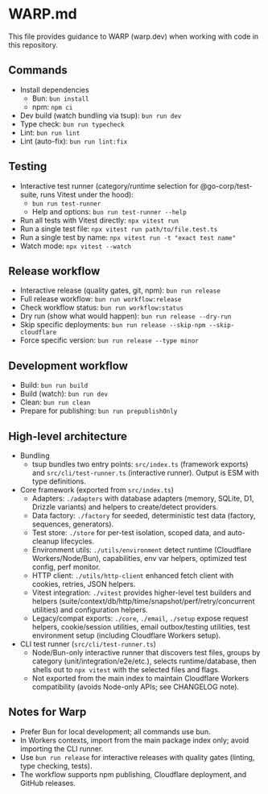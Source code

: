# WARP.md

This file provides guidance to WARP (warp.dev) when working with code in this repository.

## Commands

- Install dependencies
  - Bun: `bun install`
  - npm: `npm ci`
- Dev build (watch bundling via tsup): `bun run dev`
- Type check: `bun run typecheck`
- Lint: `bun run lint`
- Lint (auto-fix): `bun run lint:fix`

## Testing

- Interactive test runner (category/runtime selection for @go-corp/test-suite, runs Vitest under the hood):
  - `bun run test-runner`
  - Help and options: `bun run test-runner --help`
- Run all tests with Vitest directly: `npx vitest run`
- Run a single test file: `npx vitest run path/to/file.test.ts`
- Run a single test by name: `npx vitest run -t "exact test name"`
- Watch mode: `npx vitest --watch`

## Release workflow

- Interactive release (quality gates, git, npm): `bun run release`
- Full release workflow: `bun run workflow:release`
- Check workflow status: `bun run workflow:status`
- Dry run (show what would happen): `bun run release --dry-run`
- Skip specific deployments: `bun run release --skip-npm --skip-cloudflare`
- Force specific version: `bun run release --type minor`

## Development workflow

- Build: `bun run build`
- Build (watch): `bun run dev`
- Clean: `bun run clean`
- Prepare for publishing: `bun run prepublishOnly`

## High-level architecture

- Bundling
  - tsup bundles two entry points: `src/index.ts` (framework exports) and `src/cli/test-runner.ts` (interactive runner). Output is ESM with type definitions.
- Core framework (exported from `src/index.ts`)
  - Adapters: `./adapters` with database adapters (memory, SQLite, D1, Drizzle variants) and helpers to create/detect providers.
  - Data factory: `./factory` for seeded, deterministic test data (factory, sequences, generators).
  - Test store: `./store` for per-test isolation, scoped data, and auto-cleanup lifecycles.
  - Environment utils: `./utils/environment` detect runtime (Cloudflare Workers/Node/Bun), capabilities, env var helpers, optimized test config, perf monitor.
  - HTTP client: `./utils/http-client` enhanced fetch client with cookies, retries, JSON helpers.
  - Vitest integration: `./vitest` provides higher-level test builders and helpers (suite/context/db/http/time/snapshot/perf/retry/concurrent utilities) and configuration helpers.
  - Legacy/compat exports: `./core`, `./email`, `./setup` expose request helpers, cookie/session utilities, email outbox/testing utilities, test environment setup (including Cloudflare Workers setup).
- CLI test runner (`src/cli/test-runner.ts`)
  - Node/Bun-only interactive runner that discovers test files, groups by category (unit/integration/e2e/etc.), selects runtime/database, then shells out to `npx vitest` with the selected files and flags.
  - Not exported from the main index to maintain Cloudflare Workers compatibility (avoids Node-only APIs; see CHANGELOG note).

## Notes for Warp

- Prefer Bun for local development; all commands use bun.
- In Workers contexts, import from the main package index only; avoid importing the CLI runner.
- Use `bun run release` for interactive releases with quality gates (linting, type checking, tests).
- The workflow supports npm publishing, Cloudflare deployment, and GitHub releases.
